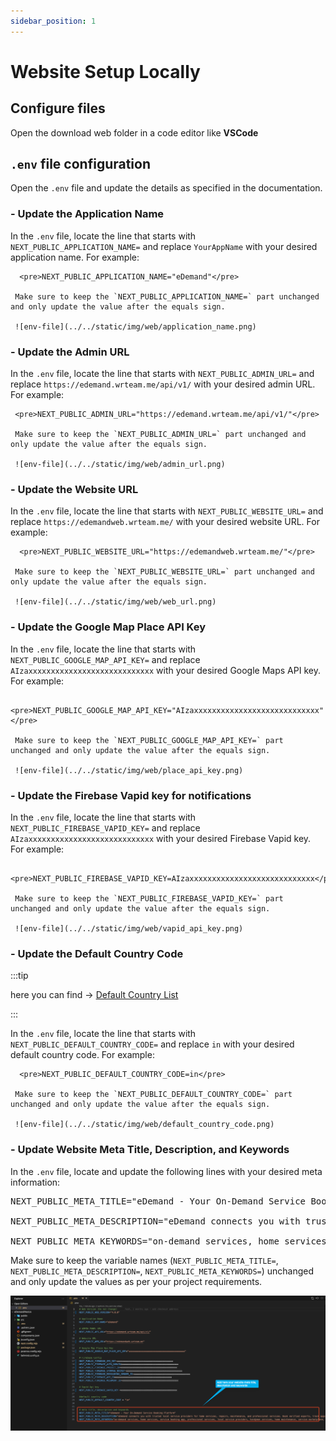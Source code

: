 ```yaml
---
sidebar_position: 1
---
```


# Website Setup Locally

## Configure files

<!-- 1. **Copy Files**: Copy files from the downloaded code to your desired folder. For example: `C:\react\eDemand\` -->

Open the download web folder in a code editor like **VSCode**

## `.env` file configuration

Open the `.env` file and update the details as specified in the documentation.

### - Update the Application Name

In the `.env` file, locate the line that starts with `NEXT_PUBLIC_APPLICATION_NAME=` and replace `YourAppName` with your desired application name. For example:

      <pre>NEXT_PUBLIC_APPLICATION_NAME="eDemand"</pre>

     Make sure to keep the `NEXT_PUBLIC_APPLICATION_NAME=` part unchanged and only update the value after the equals sign.

     ![env-file](../../static/img/web/application_name.png)

### - Update the Admin URL

In the `.env` file, locate the line that starts with `NEXT_PUBLIC_ADMIN_URL=` and replace `https://edemand.wrteam.me/api/v1/` with your desired admin URL. For example:

     <pre>NEXT_PUBLIC_ADMIN_URL="https://edemand.wrteam.me/api/v1/"</pre>

     Make sure to keep the `NEXT_PUBLIC_ADMIN_URL=` part unchanged and only update the value after the equals sign.

     ![env-file](../../static/img/web/admin_url.png)

### - Update the Website URL

In the `.env` file, locate the line that starts with `NEXT_PUBLIC_WEBSITE_URL=` and replace `https://edemandweb.wrteam.me/` with your desired website URL. For example:

      <pre>NEXT_PUBLIC_WEBSITE_URL="https://edemandweb.wrteam.me/"</pre>

     Make sure to keep the `NEXT_PUBLIC_WEBSITE_URL=` part unchanged and only update the value after the equals sign.

     ![env-file](../../static/img/web/web_url.png)

### - Update the Google Map Place API Key

In the `.env` file, locate the line that starts with `NEXT_PUBLIC_GOOGLE_MAP_API_KEY=` and replace `AIzaxxxxxxxxxxxxxxxxxxxxxxxxxxxx` with your desired Google Maps API key. For example:

      <pre>NEXT_PUBLIC_GOOGLE_MAP_API_KEY="AIzaxxxxxxxxxxxxxxxxxxxxxxxxxxxx"</pre>

     Make sure to keep the `NEXT_PUBLIC_GOOGLE_MAP_API_KEY=` part unchanged and only update the value after the equals sign.

     ![env-file](../../static/img/web/place_api_key.png)

### - Update the Firebase Vapid key for notifications

In the `.env` file, locate the line that starts with `NEXT_PUBLIC_FIREBASE_VAPID_KEY=` and replace `AIzaxxxxxxxxxxxxxxxxxxxxxxxxxxxx` with your desired Firebase Vapid key. For example:

      <pre>NEXT_PUBLIC_FIREBASE_VAPID_KEY=AIzaxxxxxxxxxxxxxxxxxxxxxxxxxxxx</pre>

     Make sure to keep the `NEXT_PUBLIC_FIREBASE_VAPID_KEY=` part unchanged and only update the value after the equals sign.

     ![env-file](../../static/img/web/vapid_api_key.png)

### - Update the Default Country Code

:::tip

here you can find → [Default Country List](https://developers.google.com/hotels/hotel-prices/dev-guide/country-codes)

:::

In the `.env` file, locate the line that starts with `NEXT_PUBLIC_DEFAULT_COUNTRY_CODE=` and replace `in` with your desired default country code. For example:

      <pre>NEXT_PUBLIC_DEFAULT_COUNTRY_CODE=in</pre>

     Make sure to keep the `NEXT_PUBLIC_DEFAULT_COUNTRY_CODE=` part unchanged and only update the value after the equals sign.

     ![env-file](../../static/img/web/default_country_code.png)

### - Update Website Meta Title, Description, and Keywords

In the `.env` file, locate and update the following lines with your desired meta information:

<pre>
NEXT_PUBLIC_META_TITLE="eDemand - Your On-Demand Service Booking Platform"

NEXT_PUBLIC_META_DESCRIPTION="eDemand connects you with trusted local service providers for home services, repairs, maintenance, and professional services. Book verified experts, track appointments, and get instant quotes. Your one-stop platform for all service needs."

NEXT_PUBLIC_META_KEYWORDS="on-demand services, home services, service booking app, professional services, local service providers, handyman services, home maintenance, service marketplace, instant booking, expert services, home repair, service professionals, trusted providers, service platform, local experts, service scheduling, verified professionals, service appointments, home improvement services, service booking platform"
</pre>

Make sure to keep the variable names (`NEXT_PUBLIC_META_TITLE=`, `NEXT_PUBLIC_META_DESCRIPTION=`, `NEXT_PUBLIC_META_KEYWORDS=`) unchanged and only update the values as per your project requirements.

![env-file](../../static/img/web/meta_details.png)


